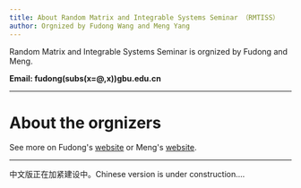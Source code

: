 ```yaml
---
title: About Random Matrix and Integrable Systems Seminar （RMTISS）
author: Orgnized by Fudong Wang and Meng Yang 
---
```


Random Matrix and Integrable Systems Seminar is orgnized by Fudong and Meng.

**Email: fudong(subs(x=@,x))gbu.edu.cn**

---
# About the orgnizers

See more on Fudong's [website](https://fudongone.github.io) or Meng's [website](https://www.gbu.edu.cn/detail/article/528).

---
中文版正在加紧建设中。Chinese version is under construction....


